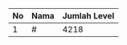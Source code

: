 | No | Nama            | Jumlah Level |
|----|-----------------|--------------|
| 1  | #    |    4218        |
